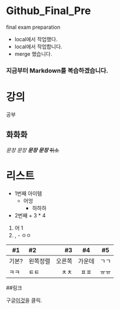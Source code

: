 # Github_Final_Pre
final exam preparation

- local에서 작업했다.
- local에서 작업합니다. 
- merge 했습니다.

### 지금부터 Markdown를 복습하겠습니다.  

강의  
=========  
공부  

화화화  
---------
*문장* _문장_  **_문장_**  ***문장***  ~~취소~~ 

# 리스트  
- 1번째 아이템  
   - 어엉
      - 하하하
- 2번째  + 3 * 4   
1. 어     1  
3. ,     - ㅇㅇ  

| #1 | #2 | #3 | #4 | #5 |
|---------|:-----|---:|:----:|----|
|기본?|왼쪽정렬|오른쪽|가운데|ㄱㄱ|
|ㅋㅋ|ㅌㅌ|ㅊㅊ|ㅍㅍ|ㅠㅠ|

##링크

구글[이것](http://www,google.com)을 클릭.

